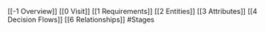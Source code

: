 [[-1 Overview]]
[[0 Visit]]
[[1 Requirements]]
[[2 Entities]]
[[3 Attributes]]
[[4 Decision Flows]]
[[6 Relationships]]
#Stages